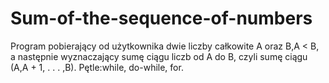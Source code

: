 # Sum-of-the-sequence-of-numbers
Program pobierający od użytkownika dwie liczby całkowite A oraz B,A < B, a następnie wyznaczający sumę ciągu liczb od A do B, 
czyli sumę ciągu (A,A + 1, . . . ,B). Pętle:while, do-while, for.
